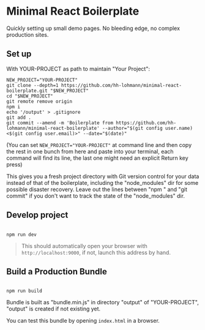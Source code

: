 # Minimal React Boilerplate

Quickly setting up small demo pages. No bleeding edge, no complex production sites.

## Set up

With YOUR-PROJECT as path to maintain "Your Project":

```
NEW_PROJECT="YOUR-PROJECT"
git clone --depth=1 https://github.com/hh-lohmann/minimal-react-boilerplate.git "$NEW_PROJECT"
cd "$NEW_PROJECT"
git remote remove origin
npm i
echo '/output' > .gitignore
git add .
git commit --amend -m 'Boilerplate from https://github.com/hh-lohmann/minimal-react-boilerplate' --author="$(git config user.name) <$(git config user.email)>" --date="$(date)"

```
(You can set `NEW_PROJECT="YOUR-PROJECT"` at command line and then copy the rest in one bunch from here and paste into your terminal, each command will find its line, the last one might need an explicit Return key press)

This gives you a fresh project directory with Git version control for your data instead of that of the boilerplate, including the "node_modules" dir for some possible disaster recovery. Leave out the lines between "npm " and "git commit" if you don't want to track the state of the "node_modules" dir.



## Develop project

```

npm run dev

```

> This should automatically open your browser with `http://localhost:9000`, if not, launch this address by hand.



## Build a Production Bundle

```

npm run build

```

Bundle is built as "bundle.min.js" in directory "output" of "YOUR-PROJECT", "output" is created if not existing yet.

You can test this bundle by opening `index.html` in a browser.


